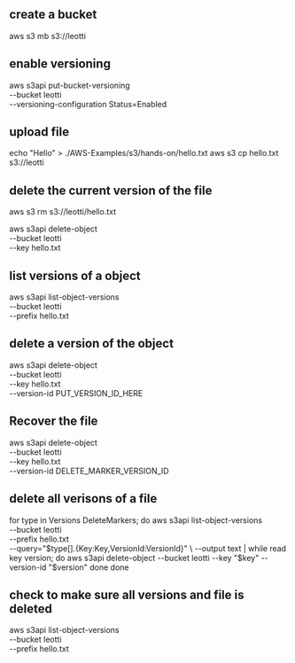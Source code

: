 ## create a bucket 
aws s3 mb s3://leotti

## enable versioning
aws s3api put-bucket-versioning \
  --bucket leotti \
  --versioning-configuration Status=Enabled

## upload file
echo "Hello" > ./AWS-Examples/s3/hands-on/hello.txt
aws s3 cp hello.txt s3://leotti

## delete the current version of the file
  aws s3 rm s3://leotti/hello.txt

  aws s3api delete-object \
  --bucket leotti \
  --key hello.txt

## list versions of a object
aws s3api list-object-versions \
  --bucket leotti \
  --prefix hello.txt

## delete a version of the object
aws s3api delete-object \
  --bucket leotti \
  --key hello.txt \
  --version-id PUT_VERSION_ID_HERE

## Recover the file
aws s3api delete-object \
  --bucket leotti \
  --key hello.txt \
  --version-id DELETE_MARKER_VERSION_ID

## delete all verisons of a file
for type in Versions DeleteMarkers; do
  aws s3api list-object-versions \
    --bucket leotti \
    --prefix hello.txt \
    --query="$type[].{Key:Key,VersionId:VersionId}" \
    --output text | while read key version; do
      aws s3api delete-object --bucket leotti --key "$key" --version-id "$version"
  done
done

## check to make sure all versions and file is deleted
aws s3api list-object-versions \
  --bucket leotti \
  --prefix hello.txt
